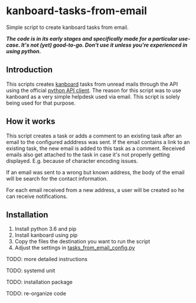 # kanboard-tasks-from-email
Simple script to create kanboard tasks from email.

___The code is in its early stages and specifically made for a particular use-case. It's not (yet) good-to-go. Don't use it unless you're experienced in using python.___

## Introduction
This scripts creates [kanboard](https://kanboard.org/) tasks from unread mails through the API using the official [python API client](https://github.com/kanboard/python-api-client). The reason for this script was to use kanboard as a very simple helpdesk used via email. This script is solely being used for that purpose.


## How it works
This script creates a task or adds a comment to an existing task after an email to the configured adddress was sent. If the email contains a link to an existing task, the new email is added to this task as a comment. Received emails also get attached to the task in case it's not properly getting displayed. E.g. because of character encoding issues.


If an email was sent to a wrong but known address, the body of the email will be search for the contact information.


For each email received from a new address, a user will be created so he can receive notifications.


## Installation
1. Install python 3.6 and pip
2. Install kanboard using pip
3. Copy the files the destination you want to run the script
4. Adjust the settings in [tasks_from_email_config.py](https://github.com/radiorabe/kanboard-tasks-from-email/blob/master/src/tasks_from_email_config.py)

TODO: more detailed instructions

TODO: systemd unit

TODO: installation package

TODO: re-organize code
